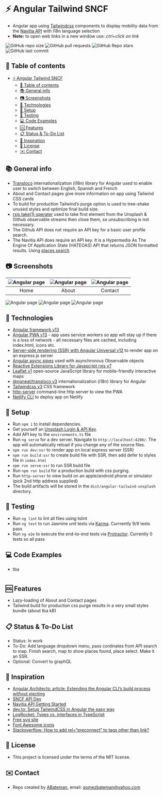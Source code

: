 # :zap: Angular Tailwind SNCF

* Angular app using [Tailwindcss](https://developers.google.com/chart/) components to display mobility data from the [Navitia API](http://doc.navitia.io/#getting-started) with i18n language selection
* **Note:** to open web links in a new window use: _ctrl+click on link_

![GitHub repo size](https://img.shields.io/github/repo-size/AndrewJBateman/angular-tailwind-sncf?style=plastic)
![GitHub pull requests](https://img.shields.io/github/issues-pr/AndrewJBateman/angular-tailwind-sncf?style=plastic)
![GitHub Repo stars](https://img.shields.io/github/stars/AndrewJBateman/angular-tailwind-sncf?style=plastic)
![GitHub last commit](https://img.shields.io/github/last-commit/AndrewJBateman/angular-tailwind-sncf?style=plastic)

## :page_facing_up: Table of contents

* [:zap: Angular Tailwind SNCF](#zap-angular-tailwind-sncf)
  * [:page_facing_up: Table of contents](#page_facing_up-table-of-contents)
  * [:books: General info](#books-general-info)
  * [:camera: Screenshots](#camera-screenshots)
  * [:signal_strength: Technologies](#signal_strength-technologies)
  * [:floppy_disk: Setup](#floppy_disk-setup)
  * [:wrench: Testing](#wrench-testing)
  * [:computer: Code Examples](#computer-code-examples)
  * [:cool: Features](#cool-features)
  * [:clipboard: Status & To-Do List](#clipboard-status--to-do-list)
  * [:clap: Inspiration](#clap-inspiration)
  * [:file_folder: License](#file_folder-license)
  * [:envelope: Contact](#envelope-contact)

## :books: General info

* [Transloco](https://ngneat.github.io/transloco/) internationalization (i18n) library for Angular used to enable user to switch between English, Spanish and French
* About and Contact pages give more information on app using Tailwind CSS cards
* To build for production Tailwind’s purge option is used to tree-shake unused styles and optimize final build size.
* [rxjs take(1) operater](https://advancedweb.hu/rxjs-the-differences-between-first-take-1-and-single/) used to take first element from the Unsplash & Github observable streams then close them, so unsubscribing is not necessary.
* The Github API does not require an API key for a basic user profile search.
* The Navitia API does require an API key. It is a Hypermedia As The Engine Of Application State (HATEOAS) API that returns JSON formatted results. Using [places search](https://doc.navitia.io/#places)

## :camera: Screenshots

| ![Angular page](./img/home.png) | ![Angular page](./img/about.png) | ![Angular page](./img/contact.png) |
|:---:|:---:|:---:|
| Home | About | Contact |

![Angular page](./img/lighthouse-home.jpg)
![Angular page](./img/lighthouse-about.jpg)
![Angular page](./img/lighthouse-contact.jpg)

## :signal_strength: Technologies

* [Angular framework v13](https://angular.io/)
* [Angular PWA v13](https://angular.io/guide/service-worker-getting-started) - app uses service workers so app will stay up if there is a loss of network - all necessary files are cached, including index.html, icons etc.
* [Server-side rendering (SSR) with Angular Universal v12](https://angular.io/guide/universal) to render app on an express.js server
* [Angular async pipes](https://angular.io/api/common/AsyncPipe) used with asynchronous Observable objects
* [Reactive Extensions Library for Javascript rxjs v7](https://rxjs.dev/)
* [Leaflet v1](https://leafletjs.com/) open-source JavaScript library for mobile-friendly interactive maps
* [@ngneat/transloco v3](https://ngneat.github.io/transloco/) internationalization (i18n) library for Angular
* [Tailwindcss v3](https://tailwindcss.com/) CSS framework
* [http-server](https://www.npmjs.com/package/http-server) command-line http server to view the PWA
* [Netlify CLI](https://www.npmjs.com/package/netlify-cli) to deploy app on Netlify

## :floppy_disk: Setup

* Run `npm i` to install dependencies.
* Get yourself an [Unsplash Login & API Key](https://unsplash.com/developers).
* Add API key to the `environments.ts` file
* Run `ng serve` for a dev server. Navigate to `http://localhost:4200/`. The app will automatically reload if you change any of the source files.
* `npm run dev:ssr` to render app on local express server (SSR)
* `npm run build:ssr` to create build file with SSR, then add defer to styles file in `index.html`
* `npm run serve:ssr` to run SSR build file
* Run `npm run build` for a production build with css purging.
* Run `http-server` to view build on an apple/android phone or simulator (pick 2nd http address supplied)
* The build artifacts will be stored in the `dist/angular-tailwind-unsplash` directory.

## :wrench: Testing

* Run `ng lint` to lint all files using tslint
* Run `ng test` to run Jasmine unit tests via [Karma](https://karma-runner.github.io). Currrently 9/9 tests pass
* Run `ng e2e` to execute the end-to-end tests via [Protractor](http://www.protractortest.org/). Currently 0 tests so all pass

## :computer: Code Examples

* tba

```typescript

```

## :cool: Features

* Lazy-loading of About and Contact pages
* Tailwind build for production css purge results in a very small styles bundle (about tba kB)

## :clipboard: Status & To-Do List

* Status: In work
* To-Do: Add language dropdown menu, pass cordinates from API search to map. Finish search, map to show places found, place select. Make it an SSR.
* Optional: Convert to graphQL

## :clap: Inspiration

* [Angular Architects: article: Extending the Angular CLI’s build process without ejecting](https://www.angulararchitects.io/aktuelles/extending-the-angular-clis-build-process/)
* [SNCF API Dev](https://www.digital.sncf.com/startup/api/token-developpeur)
* [Navitia API Getting Started](http://doc.navitia.io/#getting-started)
* [dev.to: Setup TailwindCSS in Angular the easy way](https://dev.to/angular/setup-tailwindcss-in-angular-the-easy-way-1i5l)
* [LogRocket: Types vs. interfaces in TypeScript](https://blog.logrocket.com/types-vs-interfaces-in-typescript/)
* [Free svg site](https://freesvg.org/)
* [Font Awesome icons](https://fontawesome.com/v6.0/icons)
* [Stackoverflow: How to add rel=“preconnect” to tags other than link?](https://stackoverflow.com/questions/54900054/how-to-add-rel-preconnect-to-tags-other-than-link)

## :file_folder: License

* This project is licensed under the terms of the MIT license.

## :envelope: Contact

* Repo created by [ABateman](https://github.com/AndrewJBateman), email: gomezbateman@yahoo.com
